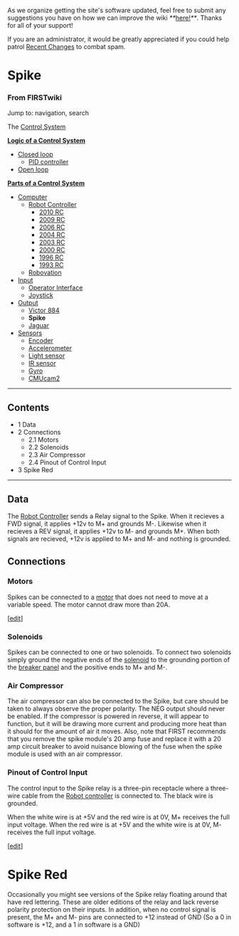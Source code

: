 As we organize getting the site's software updated, feel free to submit any
suggestions you have on how we can improve the wiki
_**_[here!](/index.php/User:Hallry/Suggestions "User:Hallry/Suggestions"
)_**_. Thanks for all of your support!

If you are an administrator, it would be greatly appreciated if you could help
patrol [Recent Changes](/index.php/Special:Recentchanges
"Special:Recentchanges" ) to combat spam.

# Spike

### From FIRSTwiki

Jump to: navigation, search

The [Control System](/index.php/Control_system "Control system" )

**[Logic of a Control System](/index.php/Logic_of_a_control_system "Logic of a control system" )**

  * [Closed loop](/index.php/Closed_loop "Closed loop" )
    * [PID controller](/index.php/PID_controller "PID controller" )
  * [Open loop](/index.php/Open_loop "Open loop" )

**[Parts of a Control System](/index.php/Parts_of_a_control_system "Parts of a control system" )**

  * [Computer](/index.php/Computer "Computer" )
    * [Robot Controller](/index.php/Robot_Controller "Robot Controller" )
      * [2010 RC](/index.php/Robot_Controller_%282010%29 "Robot Controller \(2010\)" )
      * [2009 RC](/index.php/Robot_Controller_%282009%29 "Robot Controller \(2009\)" )
      * [2006 RC](/index.php/Robot_Controller_%282006%29 "Robot Controller \(2006\)" )
      * [2004 RC](/index.php/Robot_Controller_%282004%29 "Robot Controller \(2004\)" )
      * [2003 RC](/index.php/Robot_Controller_%282003%29 "Robot Controller \(2003\)" )
      * [2000 RC](/index.php/Robot_Controller_%282000%29 "Robot Controller \(2000\)" )
      * [1996 RC](/index.php?title=Robot_Controller_%281996%29&action=edit "Robot Controller \(1996\)" )
      * [1993 RC](/index.php?title=Robot_Controller_%281993%29&action=edit "Robot Controller \(1993\)" )
    * [Robovation](/index.php/Robovation "Robovation" )
  * [Input](/index.php/Input "Input" )
    * [Operator Interface](/index.php/Operator_Interface "Operator Interface" )
    * [Joystick](/index.php/Joystick "Joystick" )
  * [Output](/index.php/Output "Output" )
    * [Victor 884](/index.php/Victor_884 "Victor 884" )
    * **Spike**
    * [Jaguar](/index.php/Jaguar "Jaguar" )
  * [Sensors](/index.php/Sensor "Sensor" )
    * [Encoder](/index.php/Encoder "Encoder" )
    * [Accelerometer](/index.php/Accelerometer "Accelerometer" )
    * [Light sensor](/index.php?title=Light_sensor&action=edit "Light sensor" )
    * [IR sensor](/index.php/IR_sensor "IR sensor" )
    * [Gyro](/index.php/Gyro "Gyro" )
    * [CMUcam2](/index.php/CMUcam2 "CMUcam2" )  
---  
  
## Contents

  * 1 Data
  * 2 Connections
    * 2.1 Motors
    * 2.2 Solenoids
    * 2.3 Air Compressor
    * 2.4 Pinout of Control Input
  * 3 Spike Red  
---  
  

## Data

The [Robot Controller](/index.php/Robot_Controller "Robot Controller" ) sends
a Relay signal to the Spike. When it recieves a FWD signal, it applies +12v to
M+ and grounds M-. Likewise when it recieves a REV signal, it applies +12v to
M- and grounds M+. When both signals are recieved, +12v is applied to M+ and
M- and nothing is grounded.


## Connections


### Motors

Spikes can be connected to a [motor](/index.php/Motor "Motor" ) that does not
need to move at a variable speed. The motor cannot draw more than 20A.

[[edit](/index.php?title=Spike&action=edit&section=4 "Edit section: Solenoids"
)]

### Solenoids

Spikes can be connected to one or two solenoids. To connect two solenoids
simply ground the negative ends of the [solenoid](/index.php/Solenoid
"Solenoid" ) to the grounding portion of the [breaker
panel](/index.php/Breaker_panel "Breaker panel" ) and the positive ends to M+
and M-.


### Air Compressor

The air compressor can also be connected to the Spike, but care should be
taken to always observe the proper polarity. The NEG output should never be
enabled. If the compressor is powered in reverse, it will appear to function,
but it will be drawing more current and producing more heat than it should for
the amount of air it moves. Also, note that FIRST recommends that you remove
the spike module's 20 amp fuse and replace it with a 20 amp circuit breaker to
avoid nuisance blowing of the fuse when the spike module is used with an air
compressor.


### Pinout of Control Input

The control input to the Spike relay is a three-pin receptacle where a three-
wire cable from the [Robot controller](/index.php/Robot_controller "Robot
controller" ) is connected to. The black wire is grounded.

When the white wire is at +5V and the red wire is at 0V, M+ receives the full
input voltage. When the red wire is at +5V and the white wire is at 0V, M-
receives the full input voltage.

[[edit](/index.php?title=Spike&action=edit&section=7 "Edit section: Spike Red"
)]

#  Spike Red

Occasionally you might see versions of the Spike relay floating around that
have red lettering. These are older editions of the relay and lack reverse
polarity protection on their inputs. In addition, when no control signal is
present, the M+ and M- pins are connected to +12 instead of GND (So a 0 in
software is +12, and a 1 in software is a GND)


